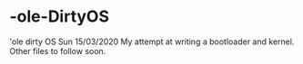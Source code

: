 # -ole-DirtyOS
'ole dirty OS
Sun 15/03/2020
My attempt at writing a bootloader and kernel.  Other files to follow soon.

